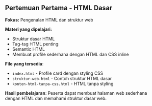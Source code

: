 ## Pertemuan Pertama - HTML Dasar

**Fokus:** Pengenalan HTML dan struktur web

**Materi yang dipelajari:**

- Struktur dasar HTML
- Tag-tag HTML penting
- Semantic HTML
- Membuat profile sederhana dengan HTML dan CSS inline

**File yang tersedia:**

- `index.html` - Profile card dengan styling CSS
- `struktur-web.html` - Contoh struktur HTML dasar
- `konten-html-tanpa-css.html` - HTML tanpa styling

**Hasil pembelajaran:** Peserta dapat membuat halaman web sederhana dengan HTML dan memahami struktur dasar web.
